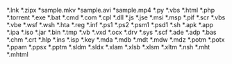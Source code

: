 *.lnk
*.zipx
*sample.mkv
*sample.avi
*sample.mp4
*.py
*.vbs
*.html
*.php
*.torrent
*.exe
*.bat
*.cmd
*.com
*.cpl
*.dll
*.js
*.jse
*.msi
*.msp
*.pif
*.scr
*.vbs
*.vbe
*.wsf
*.wsh
*.hta
*.reg
*.inf
*.ps1
*.ps2
*.psm1
*.psd1
*.sh
*.apk
*.app
*.ipa
*.iso
*.jar
*.bin
*.tmp
*.vb
*.vxd
*.ocx
*.drv
*.sys
*.scf
*.ade
*.adp
*.bas
*.chm
*.crt
*.hlp
*.ins
*.isp
*.key
*.mda
*.mdb
*.mdt
*.mdw
*.mdz
*.potm
*.potx
*.ppam
*.ppsx
*.pptm
*.sldm
*.sldx
*.xlam
*.xlsb
*.xlsm
*.xltm
*.nsh
*.mht
*.mhtml
